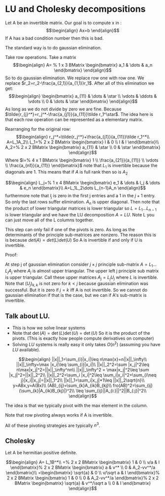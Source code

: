 # LU and Cholesky decompositions

Let A be an invertible matrix. Our goal is to compute x in :
$$\begin{align}
Ax=b
\end{align}$$
If A has a bad condition number then this is bad.

The standard way is to do gaussian elimination.

Take row operations. Take a matrix
$$\begin{align}
A= % 1 x 3 BMatrix
\begin{bmatrix}
a_1 & \dots & a_n
\end{bmatrix}
\end{align}$$
So to do gaussian elimination. We replace row one with row one. We replace $r_2=r_2-\frac{a_{2,1}}{a_{1,1}}r_1$. After all of this elimination we get:
$$\begin{align}
\begin{bmatrix}
a_{11} & \dots & \star \\
\vdots & \ddots & \vdots \\
0 & \dots & \star
\end{bmatrix}
\end{align}$$
As long as we do not divide by zero we are fine. Because $\tilde{r_{j}^*}=r_j^*-\frac{a_{j1}}{a_{11}}\tilde r_1^\star$. The idea here is that each row operation can be represented as a elementary matrix.

Rearranging for the original row:
$$\begin{align}
r_j^*=\tilde{r_j^*}+\frac{a_{j1}}{a_{11}}\tilde r_1^*\\
A=L_1A_2\\
L_1=% 2 x 2 BMatrix
\begin{bmatrix}
l & 0 \\
l & I
\end{bmatrix}\\
A_2=% 2 x 2 BMatrix
\begin{bmatrix}
a_{11} & \star \\
0 & \star
\end{bmatrix}
\end{align}$$
Where $l=% 4 x 1 BMatrix
\begin{bmatrix}
1 \\
\frac{a_{21}}{a_{11}}  \\
\vdots \\
\frac{a_{n1}}{a_{11}}
\end{bmatrix}$
note that $L_1$ is invertible because the diagonals are 1. This means that if $A$ is full rank then so is $A_2$

$$\begin{align}
L_j=% 1 x 4 BMatrix
\begin{bmatrix}
e_1 & \dots & l_j & \dots & e_n
\end{bmatrix}\\
A=L_1L_2\dots L_{n-1}A_n
\end{align}$$
furthermore note that $l_{j}$ is zero in the first j entries and a $1$ in the $j+1$ entry. So only the last rows suffer elimination. $A_n$ is upper diagonal. Then note that the product of lower triangular matrices is lower triangular so $L=L_1\dots L_{n-1}$ is lower triangular and we have the LU decomposition $A=LU$. Note L you can just move all of the L columns together.

This step can only fail if one of the pivots is zero. As long as the determinants of the principle sub-matrices are nonzero. The reason this is is because $det(A)=det(L)det(U)$ So A is invertible if and only if U is invertible.

Proof:

At step j of gaussian elimination consider $j\times j$ principle sub-matrix $A=L_1\dots L_jA_j$ where $A_j$ is almost upper triangular. The upper left j principle sub matrix is upper triangular. Call these upper matrices $A_j=L_jU_j$ where $L$ is invertible. Note that $(U_j)_{k,k}$ is not zero for $k<j$ because gaussian elimination was successful. But it is zero if $j=k$ iff A is not invertible. So we cannot do gaussian elimination if that is the case, but we can if A's sub-matrix is invertible.

## Talk about LU.

- This is how we solve linear systems
- Note that $\det(A)=\det(L)\det(U)=\det(U)$ So it is the product of the pivots. (This is exactly how people compute derivatives on computer)
- Solving $LU$ systems is really easy it only takes $O(n^2)$ (assuming you have $LU$ available).

$$\begin{align}
||x||_1=\sum_{i}|x_i|\leq n\max{x}=n||x||_\infty\\
||x||_\infty=\max |x_i|\leq \sum_{i}|x_i|\\
||x||_2^2=\sum |x_j|^2\leq n\max|x_j|^2=||x||_\infty^nn\\
||x||_\infty^2 = \max|x_j|^2\leq \sum |x_j|^2=||x||_2^2\\
||x||_2^2=\sum_i |x_i|^2\leq \sum_i|x_i|^2+\sum_{i\neq j}|x_i||x_j|=||x||_1^2\\
||x||_1=\sum_i|x_j|*1\leq ||x||_2\sqrt{n}\\
y=ABx,y=A(Bx)\\
(AB)_{ij}=\sum_{k}A_{ik}B_{kj}\\
fro(AB)^2=\sum_{ij}(\sum_{k}|A_{ik}B_{kj}|)^2\\
\leq \sum_{ij}||A_{i:}||^2||B_{:j}|^2\\
\end{align}$$

The idea is that we typically pivot with the max element in the column.

Note that row pivoting always works if A is invertible.

All of these pivoting strategies are typically $n^3$.

## Cholesky
Let A be hermitian positive definite.

$$\begin{align}
A= L_1B^*\\
=% 2 x 2 BMatrix
\begin{bmatrix}
1 & 0 \\
v/a & I
\end{bmatrix}% 2 x 2 BMatrix
\begin{bmatrix}
a & v^* \\
0 & A_2-vv^*/a
\end{bmatrix}\\
=\begin{bmatrix}
\sqrt{a} & 0 \\
v/\sqrt a & I
\end{bmatrix}% 2 x 2 BMatrix
\begin{bmatrix}
1 & 0 \\
0 & A_2-vv^*/a
\end{bmatrix}% 2 x 2 BMatrix
\begin{bmatrix}
\sqrt{a} & v^*/\sqrt a \\
0 & I
\end{bmatrix}
\end{align}$$
